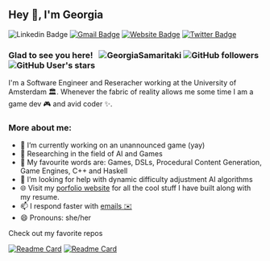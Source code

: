 ## Hey 👋, I'm Georgia
![Linkedin Badge](https://img.shields.io/badge/LinkedIn-blue?style=flat&logo=linkedin&labelColor=blue&link=https://www.linkedin.com/in/georgia-sam/) [![Gmail Badge](https://img.shields.io/badge/Gmail-red?style=flat-square&logo=Gmail&logoColor=white&link=mailto:samaritakigeorgia@gmail.com)](mailto:samaritakigeorgia@gmail.com) [![Website Badge](https://img.shields.io/badge/-Website-47CCCC?style=flat&logo=Google-Chrome&logoColor=white&link=https://www.notion.so/georgiasamaritaki/Portfolio-Georgia-Samaritaki-2dec31fe27704eafa97f03dc8c4ad898)](https://www.notion.so/georgiasamaritaki/Portfolio-Georgia-Samaritaki-2dec31fe27704eafa97f03dc8c4ad898) [![Twitter Badge](https://img.shields.io/badge/-Twitter-1ca0f1?style=flat&labelColor=1ca0f1&logo=twitter&logoColor=white&link=https://x.com/GeorgiaSmrt)](https://x.com/GeorgiaSmrt) 
<!--
**GeorgiaSamaritaki/GeorgiaSamaritaki** is a ✨ _special_ ✨ repository because its `README.md` (this file) appears on your GitHub profile.

Here are some ideas to get you started:

- 🔭 I’m currently working on ...
- 🌱 I’m currently learning ...
- 👯 I’m looking to collaborate on ...
- 🤔 I’m looking for help with ...
- 💬 Ask me about ...
- 📫 How to reach me: ...
- 😄 Pronouns: ...
- ⚡ Fun fact: ...
-->

### Glad to see you here! &nbsp; <img src="https://komarev.com/ghpvc/?username=GeorgiaSamaritaki&label=Profile%20views&color=0e75b6&style=flat" alt="GeorgiaSamaritaki" /> ![GitHub followers](https://img.shields.io/github/followers/GeorgiaSamaritaki) ![GitHub User's stars](https://img.shields.io/github/stars/GeorgiaSamaritaki)

I'm a Software Engineer and Reseracher working at the University of Amsterdam 🏛. Whenever the fabric of reality allows me some time I am a game dev 🎮 and avid coder ✨.

### More about me:

- 🔭 I’m currently working on an unannounced game (yay)
- 🔬 Researching in the field of AI and Games
- 💬 My favourite words are: Games, DSLs, Procedural Content Generation, Game Engines, C++ and Haskell  
- 🤔 I’m looking for help with dynamic difficulty adjustment AI algorithms 
- 🌐 Visit my [porfolio website](https://www.notion.so/georgiasamaritaki/Portfolio-Georgia-Samaritaki-2dec31fe27704eafa97f03dc8c4ad898) for all the cool stuff I have built along with my resume.
- 📫 I respond faster with [emails ✉️](mailto:samaritakigeorgia@gmail.com)
- 😄 Pronouns: she/her

                                             
Check out my favorite repos

[![Readme Card](https://github-readme-stats.vercel.app/api/pin/?username=GeorgiaSamaritaki&repo=BladeDash)](https://github.com/GeorgiaSamaritaki/BladeDash)   [![Readme Card](https://github-readme-stats.vercel.app/api/pin/?username=GeorgiaSamaritaki&repo=Ludoscope-Mini)](https://github.com/GeorgiaSamaritaki/Ludoscope-Mini)

